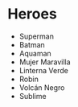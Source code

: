 # Heroes

* Superman
* Batman
* Aquaman
* Mujer Maravilla
* Linterna Verde
* Robin
* Volcán Negro
* Sublime
